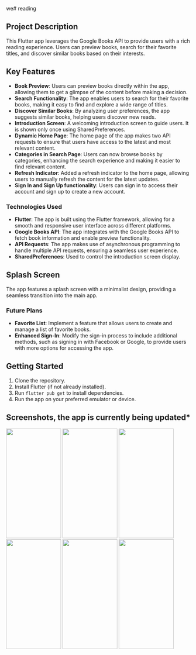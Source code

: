 we# reading

## Project Description

This Flutter app leverages the Google Books API to provide users with a rich reading experience. Users can preview books, search for their favorite titles, and discover similar books based on their interests.

## Key Features

- **Book Preview**: Users can preview books directly within the app, allowing them to get a glimpse of the content before making a decision.
- **Search Functionality**: The app enables users to search for their favorite books, making it easy to find and explore a wide range of titles.
- **Discover Similar Books**: By analyzing user preferences, the app suggests similar books, helping users discover new reads.
- **Introduction Screen**: A welcoming introduction screen to guide users. It is shown only once using SharedPreferences.
- **Dynamic Home Page**: The home page of the app makes two API requests to ensure that users have access to the latest and most relevant content.
- **Categories in Search Page**: Users can now browse books by categories, enhancing the search experience and making it easier to find relevant content.
- **Refresh Indicator**: Added a refresh indicator to the home page, allowing users to manually refresh the content for the latest updates.
- **Sign In and Sign Up functionality**: Users can sign in to access their account and sign up to create a new account.

 
### Technologies Used

- **Flutter**: The app is built using the Flutter framework, allowing for a smooth and responsive user interface across different platforms.
- **Google Books API**: The app integrates with the Google Books API to fetch book information and enable preview functionality.
- **API Requests**: The app makes use of asynchronous programming to handle multiple API requests, ensuring a seamless user experience.
- **SharedPreferences**: Used to control the introduction screen display.
  
## Splash Screen

The app features a splash screen with a minimalist design, providing a seamless transition into the main app.

### Future Plans

- **Favorite List**: Implement a feature that allows users to create and manage a list of favorite books.
- **Enhanced Sign-In**: Modify the sign-in process to include additional methods, such as signing in with Facebook or Google, to provide users with more options for accessing the app.

## Getting Started

1. Clone the repository.
2. Install Flutter (if not already installed).
3. Run `flutter pub get` to install dependencies.
4. Run the app on your preferred emulator or device.

## Screenshots, the app is currently being updated*
<img src="https://github.com/moelhewehy7/reading/assets/130074772/d6a605ef-e86b-40a5-893f-f71a54337d98" width="150" height="300">
<img src="https://github.com/moelhewehy7/reading/assets/130074772/e6134ae8-4018-4584-b05f-41c98c57934e" width="150" height="300">
<img src="https://github.com/moelhewehy7/reading/assets/130074772/fd312cbb-38ac-4168-9eb0-f8ca4785aacb" width="150" height="300">
<img src="https://github.com/moelhewehy7/reading/assets/130074772/4a591bff-fb9e-4291-bed8-baf7b3e4f9de" width="150" height="300">
<img src="https://github.com/moelhewehy7/reading/assets/130074772/5e36c88b-ce69-472d-b947-ade738a18637" width="150" height="300">
<img src="https://github.com/moelhewehy7/reading/assets/130074772/0988211e-c156-4a2a-8f3f-64e926b43c50" width="150" height="300">








